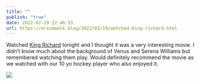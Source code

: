 ```yaml
---
title: ""
publish: "true"
date: 2022-02-19 22:46:53
url: https://ericmwalk.blog/2022/02/19/watched-king-richard.html
---
```


Watched [King Richard](https://m.imdb.com/title/tt9620288/) tonight and I thought it was a very interesting movie. I didn’t know much about the background of Venus and Serena Williams but remembered watching them play. Would definitely recommend the movie as we watched with our 10 yo hockey player who also enjoyed it.



![](https://ericmwalk.blog/uploads/2022/94b60f1774.jpg)